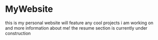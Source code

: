 # MyWebsite
this is my personal website
will feature any cool projects i am working on and more information about me!
the resume section is currently under construction
